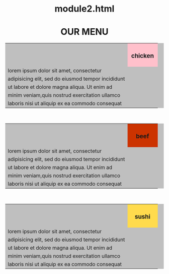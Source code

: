 # module2.html

<html>

  
  <title>assignment 2</title>
  <body  align="center">
  <h1>OUR MENU</h1>
  <table align="center" bgcolor="#bfbfbf" class="a" align="left" >
  <tr><td> </td>  <td align="center" bgcolor="pink" width="80px"><h3>chicken</h3></td></tr>
  <tr><td>lorem ipsum dolor sit amet, consectetur	</td></tr>
  <tr><td>adipisicing elit, sed do eiusmod tempor incididunt</td></tr>
  <tr><td>ut labore et dolore magna aliqua. Ut enim ad </td></tr>
  <tr><td>minim veniam,quis nostrud exercitation ullamco </td></tr>
    <tr><td>laboris nisi ut aliquip ex ea commodo consequat </td></tr>
</table>
  <br/>
<table align="center" bgcolor="#bfbfbf" class="a" align="left" >
  <tr><td> </td>  <td align="center" bgcolor="#cc3300" width="80px"><h3>beef</h3></td></tr>
  <tr><td>lorem ipsum dolor sit amet, consectetur	</td></tr>
  <tr><td>adipisicing elit, sed do eiusmod tempor incididunt</td></tr>
  <tr><td>ut labore et dolore magna aliqua. Ut enim ad </td></tr>
  <tr><td>minim veniam,quis nostrud exercitation ullamco </td></tr>
    <tr><td>laboris nisi ut aliquip ex ea commodo consequat </td></tr>
</table>

  <br/>
<table align="center" bgcolor="#bfbfbf" class="a" align="left" >
  <tr><td> </td>  <td align="center" bgcolor="#ffdb4d" width="80px"><h3>sushi</h3></td></tr>
  <tr><td>lorem ipsum dolor sit amet, consectetur	</td></tr>
  <tr><td>adipisicing elit, sed do eiusmod tempor incididunt</td></tr>
  <tr><td>ut labore et dolore magna aliqua. Ut enim ad </td></tr>
  <tr><td>minim veniam,quis nostrud exercitation ullamco </td></tr>
    <tr><td>laboris nisi ut aliquip ex ea commodo consequat </td></tr>
</table>
  </body>
</html>
